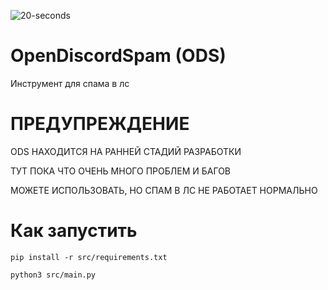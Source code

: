 ![20-seconds](https://user-images.githubusercontent.com/64083584/201028641-7e734648-5ae6-4d74-bb28-aed4a203cd24.png)
# OpenDiscordSpam (ODS)
Инструмент для спама в лс

# ПРЕДУПРЕЖДЕНИЕ
ODS НАХОДИТСЯ НА РАННЕЙ СТАДИЙ РАЗРАБОТКИ

ТУТ ПОКА ЧТО ОЧЕНЬ МНОГО ПРОБЛЕМ И БАГОВ

МОЖЕТЕ ИСПОЛЬЗОВАТЬ, НО СПАМ В ЛС НЕ РАБОТАЕТ НОРМАЛЬНО

# Как запустить
``pip install -r src/requirements.txt``

``python3 src/main.py``
